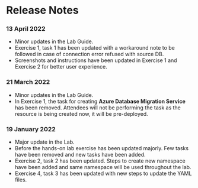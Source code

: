 # Release Notes

### 13 April 2022

* Minor updates in the Lab Guide.
* Exercise 1, task 1 has been updated with a workaround note to be followed in case of connection error refused with source DB.
* Screenshots and instructions have been updated in Exercise 1 and Exercise 2 for better user experience.

### 21 March 2022


* Minor updates in the Lab Guide.
* In Exercise 1, the task for creating **Azure Database Migration Service** has been removed. Attendees will not be performing the task as the resource is being created now, it will be pre-deployed.

### 19 January 2022
* Major update in the Lab.
* Before the hands-on lab exercise has been updated majorly. Few tasks have been removed and new tasks have been added.
* Exercise 2, task 2 has been updated. Steps to create new namespace have been added and same namespace will be used throughout the lab.
* Exercise 4, task 3 has been updated with new steps to update the YAML files. 

